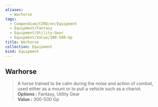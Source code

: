```yaml
---
aliases:
  - Warhorse
tags:
  - Compendium/CSRD/en/Equipment
  - Equipment/Fantasy
  - Equipment/Utility-Gear
  - Equipment/Value/300-500-Gp
title: Warhorse
collection: Equipment
kind: Equipment
---
```

## Warhorse  
  
>A horse trained to be calm during the noise and action of combat, used either as a mount or to pull a vehicle such as a chariot.  
> **Options :** Fantasy, Utility Gear  
> **Value :** 300-500 Gp